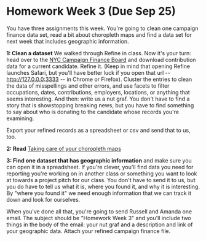 # Homework Week 3 (Due Sep 25)

You have three assignments this week. You're going to clean one campaign finance data set, read a bit about choropleth maps and find a data set for next week that includes geographic information.<!--more-->

**1: Clean a dataset**
We walked through Refine in class. Now it's your turn: head over to the <a href="http://www.nyccfb.info/searchabledb/">NYC Campaign Finance Board</a> and download contribution data for a current candidate. Refine it. (Keep in mind that opening Refine launches Safari, but you'll have better luck if you open that url -- http://127.0.0.0:3333 -- in Chrome or Firefox). Cluster the entries to clean the data of misspellings and other errors, and use facets to filter occupations, dates, contributions, employers, locations, or anything that seems interesting. And then: write us a nut graf. You don't have to find a story that is showstopping breaking news, but you have to find something to say about who is donating to the candidate whose records you're examining.

Export your refined records as a spreadsheet or csv and send that to us, too.

**2: Read** <a href="http://vis4.net/blog/posts/choropleth-maps/">Taking care of your choropleth maps</a>

**3: Find one dataset that has geographic information** and make sure you can open it in a spreadsheet. If you're clever, you'll find data you need for reporting you're working on in another class or something you want to look at towards a project pitch for our class. You don't have to send it to us, but you do have to tell us what it is, where you found it, and why it is interesting. By "where you found it" we need enough information that we can track it down and look for ourselves.

When you've done all that, you're going to send Russell and Amanda one email. The subject should be "Homework Week 3" and you'll include two things in the body of the email: your nut graf and a description and link of your geographic data. Attach your refined campaign finance file.
